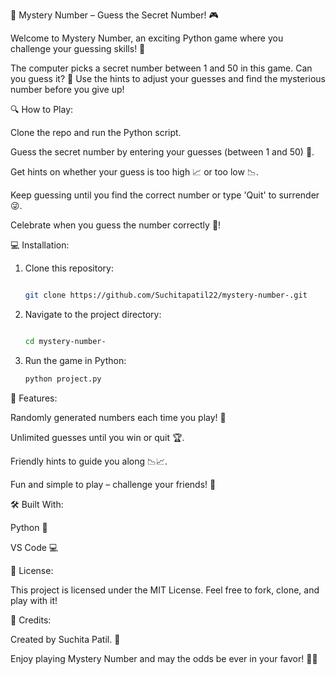 🎯 Mystery Number – Guess the Secret Number! 🎮

Welcome to Mystery Number, an exciting Python game where you challenge your guessing skills! 🔢

The computer picks a secret number between 1 and 50 in this game. Can you guess it? 🤔 Use the hints to adjust your guesses and find the mysterious number before you give up!

🔍 How to Play:

Clone the repo and run the Python script.

Guess the secret number by entering your guesses (between 1 and 50) 🎲.

Get hints on whether your guess is too high 📈 or too low 📉.

Keep guessing until you find the correct number or type 'Quit' to surrender 😜.

Celebrate when you guess the number correctly 🎉!

💻 Installation:

1. Clone this repository:
     ```bash

    git clone https://github.com/Suchitapatil22/mystery-number-.git

2. Navigate to the project directory:

    ```bash

    cd mystery-number-

3. Run the game in Python:

    ```bash
    python project.py

🚀 Features:

Randomly generated numbers each time you play! 🎲

Unlimited guesses until you win or quit 🏆.

Friendly hints to guide you along 📉📈.

Fun and simple to play – challenge your friends! 👫

🛠️ Built With:

Python 🐍

VS Code 💻

📜 License:

This project is licensed under the MIT License. Feel free to fork, clone, and play with it!

👤 Credits:

Created by Suchita Patil. 🌟

Enjoy playing Mystery Number and may the odds be ever in your favor! 🎯✨
